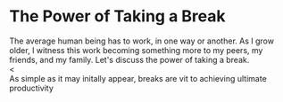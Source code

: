 # The Power of Taking a Break
The average human being has to work, in one way or another. As I grow older, I witness this work becoming something more 
to my peers, my friends, and my family. Let's discuss the power of taking a break.  <br><<br>
As simple as it may initally appear, breaks are vit to achieving ultimate productivity 
